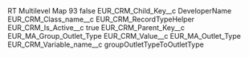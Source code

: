 <?xml version="1.0" encoding="UTF-8"?>
<CustomMetadata xmlns="http://soap.sforce.com/2006/04/metadata" xmlns:xsi="http://www.w3.org/2001/XMLSchema-instance" xmlns:xsd="http://www.w3.org/2001/XMLSchema">
    <label>RT Multilevel Map 93</label>
    <protected>false</protected>
    <values>
        <field>EUR_CRM_Child_Key__c</field>
        <value xsi:type="xsd:string">DeveloperName</value>
    </values>
    <values>
        <field>EUR_CRM_Class_name__c</field>
        <value xsi:type="xsd:string">EUR_CRM_RecordTypeHelper</value>
    </values>
    <values>
        <field>EUR_CRM_Is_Active__c</field>
        <value xsi:type="xsd:boolean">true</value>
    </values>
    <values>
        <field>EUR_CRM_Parent_Key__c</field>
        <value xsi:type="xsd:string">EUR_MA_Group_Outlet_Type</value>
    </values>
    <values>
        <field>EUR_CRM_Value__c</field>
        <value xsi:type="xsd:string">EUR_MA_Outlet_Type</value>
    </values>
    <values>
        <field>EUR_CRM_Variable_name__c</field>
        <value xsi:type="xsd:string">groupOutletTypeToOutletType</value>
    </values>
</CustomMetadata>
